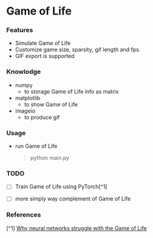# Game of Life

### Features

- Simulate Game of Life
- Customize game size, sparsity, gif length and fps.
- GIF export is supported

### Knowlodge

- numpy
  - to storage Game of Life info as matrix
- matplotlib
  - to show Game of Life
- imageio
  - to produce gif

### Usage

- run Game of Life
    > python main.py



### TODO

- [ ] Train Game of Life using PyTorch[^1]
- [ ] more simply way complement of Game of Life


### References

[^1] [Why neural networks struggle with the Game of Life](https://bdtechtalks.com/2020/09/16/deep-learning-game-of-life/)